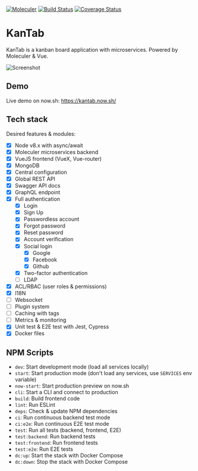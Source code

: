 [![Moleculer](https://badgen.net/badge/Powered%20by/Moleculer/0e83cd)](https://moleculer.services)
[![Build Status](https://badgen.net/travis/icebob/kantab/master)](https://travis-ci.org/icebob/kantab)
[![Coverage Status](https://badgen.net/coveralls/c/github/icebob/kantab/master)](https://coveralls.io/github/icebob/kantab?branch=master)

# KanTab
KanTab is a kanban board application with microservices. Powered by Moleculer &amp; Vue.

![Screenshot](https://user-images.githubusercontent.com/306521/47039154-865d9100-d183-11e8-85c9-4cfc571ac8a5.png)

## Demo
Live demo on now.sh: https://kantab.now.sh/

## Tech stack
Desired features & modules:

- [x] Node v8.x with async/await
- [x] Moleculer microservices backend
- [x] VueJS frontend (VueX, Vue-router)
- [x] MongoDB
- [x] Central configuration
- [x] Global REST API
- [x] Swagger API docs
- [x] GraphQL endpoint
- [x] Full authentication
    - [x] Login
    - [x] Sign Up
    - [x] Passwordless account
    - [x] Forgot password
    - [x] Reset password    
    - [x] Account verification
    - [x] Social login
        - [x] Google
        - [x] Facebook
        - [x] Github
    - [x] Two-factor authentication
    - [ ] LDAP
- [x] ACL/RBAC (user roles & permissions)
- [x] I18N
- [ ] Websocket
- [ ] Plugin system
- [ ] Caching with tags
- [ ] Metrics & monitoring
- [x] Unit test & E2E test with Jest, Cypress
- [x] Docker files

## NPM Scripts

- `dev`: Start development mode (load all services locally)
- `start`: Start production mode (don't load any services, use `SERVICES` env variable)
- `now-start`: Start production preview on now.sh
- `cli`: Start a CLI and connect to production
- `build`: Build frontend code
- `lint`: Run ESLint
- `deps`: Check & update NPM dependencies
- `ci`: Run continuous backend test mode
- `ci:e2e`: Run continuous E2E test mode 
- `test`: Run all tests (backend, frontend, E2E)
- `test:backend`: Run backend tests
- `test:frontend`: Run frontend tests
- `test:e2e`: Run E2E tests
- `dc:up`: Start the stack with Docker Compose
- `dc:down`: Stop the stack with Docker Compose
